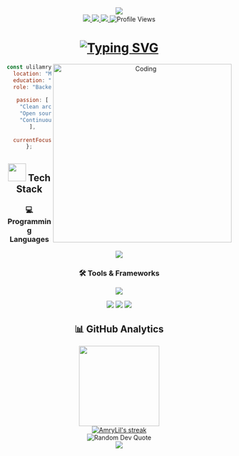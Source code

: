 <!-- Header with animated banner -->
<div align="center">
  <img src="https://capsule-render.vercel.app/api?type=waving&color=gradient&height=200&section=header&text=Ulil%20Amry&fontSize=80&fontAlignY=35&animation=fadeIn&fontColor=ffffff" />
</div>

<!-- Social badges section -->
<div align="center">
  <a href="https://www.linkedin.com/in/ulil-amry-al-qadri-363a841b3">
    <img src="https://img.shields.io/badge/LinkedIn-0077B5?style=for-the-badge&logo=linkedin&logoColor=white"/>
  </a>
  <a href="https://lil-portofolio.vercel.app/">
    <img src="https://img.shields.io/badge/Portfolio-FF5722?style=for-the-badge&logo=todoist&logoColor=white"/>
  </a>
  <a href="https://ulil-cv.my.canva.site/">
    <img src="https://img.shields.io/badge/Resume-00A98F?style=for-the-badge&logo=readthedocs&logoColor=white"/>
  </a>
  <img src="https://komarev.com/ghpvc/?username=AmryLil&style=for-the-badge&color=blueviolet" alt="Profile Views"/>
</div>

<!-- Animated typing -->
<h1 align="center">
  <a href="https://git.io/typing-svg">
    <img src="https://readme-typing-svg.herokuapp.com?font=Fira+Code&weight=600&size=30&pause=1000&color=6C63FF&center=true&vCenter=true&random=false&width=600&height=70&lines=Backend+Developer;Clean+Architecture+Enthusiast;Creative+Problem+Solver;Tech+Innovation+Lover" alt="Typing SVG" />
  </a>
</h1>

<!-- About me with Go code section -->
<div align="center">
  <img align="right" alt="Coding" width="400" src="https://img.freepik.com/free-vector/programmer-working-with-html_52683-24171.jpg?uid=R117965260&ga=GA1.1.521895176.1747324526&semt=ais_hybrid&w=740">

```javascript
const ulilamry = {
  location: "Makassar, Indonesia",
  education: "Computer Science @ Universitas Dipa Makassar",
  role: "Backend Developer",
  
  passion: [
    "Clean architecture",
    "Open source contribution",
    "Continuous learning"
  ],
  
  currentFocus: "FullStack Developer"
};
```
</div>

<!-- Tech Stack Section with animated card -->
<div align="center">
  <h2><img src="https://media.giphy.com/media/WUlplcMpOCEmTGBtBW/giphy.gif" width="40"> Tech Stack</h2>
</div>

<!-- Tech stack icons in a cleaner layout -->
<div align="center">
  <!-- Programming Languages -->
  <h3>💻 Programming Languages</h3>
  <p>
    <img src="https://skillicons.dev/icons?i=js,ts,go,php,python,html,css" />
  </p>
  
  <h3>🛠️ Tools & Frameworks</h3>
  <p>
    <img src="https://skillicons.dev/icons?i=react,nextjs,tailwind,nodejs,express,laravel,mongodb,mysql,postgresql,docker,git" />
  </p>
  <p>
    <img src="https://img.shields.io/badge/Filament-f59e0b?style=for-the-badge&logo=laravel&logoColor=white" />
    <img src="https://img.shields.io/badge/Alpine.js-8BC0D0?style=for-the-badge&logo=alpine.js&logoColor=black" />
    <img src="https://img.shields.io/badge/Gin-00ADD8?style=for-the-badge&logo=go&logoColor=white" />
  </p>
</div>

<!-- GitHub Stats with animated cards in a cleaner layout -->
<h2 align="center">📊 GitHub Analytics</h2>

<div align="center">
  <a href="https://github.com/AmryLil">
    <img height="180em" src="https://github-readme-stats-eight-theta.vercel.app/api?username=AmryLil&show_icons=true&theme=tokyonight&include_all_commits=true&count_private=true&hide_border=true"/>
  </a>
</div>

<div align="center">
  <a href="https://github.com/AmryLil">
    <img src="https://github-readme-streak-stats.herokuapp.com/?user=AmryLil&theme=tokyonight&hide_border=true" alt="AmryLil's streak"/>
  </a>
</div>

<!-- Quote Section -->
<div align="center">
  <img src="https://quotes-github-readme.vercel.app/api?type=horizontal&theme=tokyonight" alt="Random Dev Quote"/>
</div>

<!-- Footer -->
<div align="center">
  <img src="https://capsule-render.vercel.app/api?type=waving&color=gradient&height=120&section=footer" />
</div>
